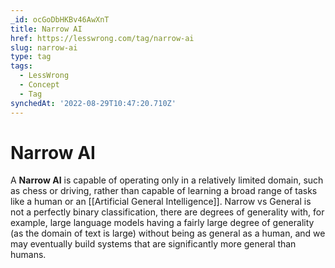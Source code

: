 ```yaml
---
_id: ocGoDbHKBv46AwXnT
title: Narrow AI
href: https://lesswrong.com/tag/narrow-ai
slug: narrow-ai
type: tag
tags:
  - LessWrong
  - Concept
  - Tag
synchedAt: '2022-08-29T10:47:20.710Z'
---
```

# Narrow AI

A **Narrow AI** is capable of operating only in a relatively limited domain, such as chess or driving, rather than capable of learning a broad range of tasks like a human or an [[Artificial General Intelligence]]. Narrow vs General is not a perfectly binary classification, there are degrees of generality with, for example, large language models having a fairly large degree of generality (as the domain of text is large) without being as general as a human, and we may eventually build systems that are significantly more general than humans.
